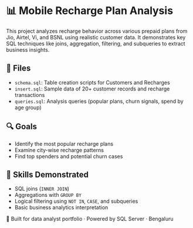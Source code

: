 # 📊 Mobile Recharge Plan Analysis

This project analyzes recharge behavior across various prepaid plans from Jio, Airtel, Vi, and BSNL using realistic customer data. It demonstrates key SQL techniques like joins, aggregation, filtering, and subqueries to extract business insights.

## 📁 Files
- `schema.sql`: Table creation scripts for Customers and Recharges
- `insert.sql`: Sample data of 20+ customer records and recharge transactions
- `queries.sql`: Analysis queries (popular plans, churn signals, spend by age group)

## 🔍 Goals
- Identify the most popular recharge plans
- Examine city-wise recharge patterns
- Find top spenders and potential churn cases

## 🧠 Skills Demonstrated
- SQL joins (`INNER JOIN`)
- Aggregations with `GROUP BY`
- Logical filtering using `NOT IN`, `CASE`, and subqueries
- Basic business analytics interpretation

📍 Built for data analyst portfolio · Powered by SQL Server · Bengaluru
